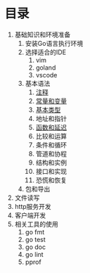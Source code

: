 目录
====

1. 基础知识和环境准备
    1. 安装Go语言执行环境
    1. 选择适合的IDE
        1. vim
        1. goland
        1. vscode
    1. 基本语法
        1. [注释](grammar-commentary.md)
        1. [常量和变量](grammar-const-var.md)
        1. [基本类型](grammar-type.md)
        1. 地址和指针
        1. [函数和延迟](grammar-func.md)
        1. 比较和运算
        1. 条件和循环
        1. 管道和协程
        1. 结构和实例
        1. 接口和实现
        1. 恐慌和恢复
    1. 包和导出
1. 文件读写
1. http服务开发
1. 客户端开发
1. 相关工具的使用
    1. go fmt
    1. go test
    1. go doc
    1. go lint
    1. pprof
